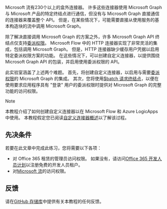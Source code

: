 <!-- markdownlint-disable MD002 MD041 -->

Microsoft 流有230个以上的盒外连接器。 许多这些连接器使用 Microsoft Graph 与 Microsoft 产品的特定终结点进行通信，但没有与 Microsoft Graph 直接通信的连接器来覆盖整个 API。 但是，在某些情况下，可能需要直接从使用服务的基本构造块的流中调用 Microsoft Graph。

除了解决直接调用 Microsoft Graph 的方案之外，许多 Microsoft Graph API 终结点仅支持[委派权限](https://docs.microsoft.com/graph/permissions-reference)。 Microsoft Flow 中的 HTTP 连接器实现了非常灵活的集成，包括调用 Microsoft Graph。 但是，HTTP 连接器缺少缓存用户凭据以启用特定委派权限方案的功能。 在这些情况下，可以创建自定义连接器，以提供围绕 Microsoft Graph API 的包装，并启用使用委派权限的 API。

此实验室涵盖了上述两个难题。 首先，将创建自定义连接器，以启用与需要[委派权限](https://docs.microsoft.com/graph/permissions-reference)的 Microsoft Graph 的集成。 其次，您将使用[$batch 请求终结点](https://docs.microsoft.com/graph/json-batching)，以便在使用要求应用程序具有 "登录" 用户的委派权限时提供对 Microsoft Graph 的完整功能的访问权限。

> [!NOTE]
> 本教程介绍了如何创建自定义连接器以在 Microsoft Flow 和 Azure LogicApps 中使用。 本教程假定您已阅读[自定义连接器概述](https://docs.microsoft.com/connectors/custom-connectors/)以了解该过程。

## <a name="prerequisites"></a>先决条件

若要在此文章中完成此练习，您将需要以下各项：

- 对 Office 365 租赁的管理员访问权限。 如果没有，请访问[Office 365 开发人员计划](https://developer.microsoft.com/office/dev-program)以注册免费的开发人员租户。
- 对[Microsoft 流](https://flow.microsoft.com/)的访问权限。

## <a name="feedback"></a>反馈

请在[GitHub 存储库](https://github.com/microsoftgraph/msgraph-training-microsoftflow)中提供有关本教程的任何反馈。
